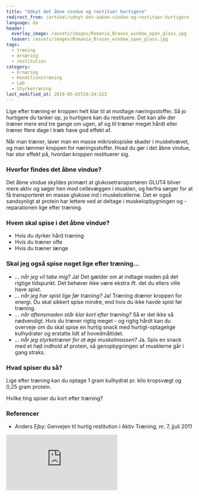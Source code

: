 ```yaml
---
title: "Udnyt det åbne vindue og restituér hurtigere"
redirect_from: /artikel/udnyt-det-aabne-vindue-og-restituer-hurtigere
language: da
header:
  overlay_image: /assets/images/Romania_Brasov_window_open_glass.jpg
  teaser: /assets/images/Romania_Brasov_window_open_glass.jpg
tags:
  - træning
  - ernæring
  - restitution
category:
  - Ernæring
  - Konditionstræning
  - Løb
  - Styrketræning
last_modified_at: 2019-03-03T20:34:52Z
---
```


Lige efter træning er kroppen helt klar til at modtage næringsstoffer. Så jo hurtigere du tanker op, jo hurtigere kan du restituere. Det kan alle der træner mere end tre gange om ugen, af og til træner meget hårdt eller træner flere dage i træk have god effekt af.

Når man træner, laver man en masse mikroskopiske skader i muskelvævet, og man tømmer kroppen for næringsstoffer. Hvad du gør i det åbne vindue, har stor effekt på, hvordan kroppen restituerer sig.

### Hvorfor findes det åbne vindue?

Det åbne vindue skyldes primært at glukosetransportøren GLUT4 bliver mere aktiv og søger hen mod cellevæggen i musklen, og herfra sørger for at få transporteret en masse glukose ind i muskelcellerne. Det er også sandsynligt at protein har lettere ved at deltage i muskelopbygningen og -reparationen lige efter træning.

### Hvem skal spise i det åbne vindue?

- Hvis du dyrker hård træning
- Hvis du træner ofte
- Hvis du træner længe

### Skal jeg også spise noget lige efter træning...

- _... når jeg vil tabe mig?_ Ja! Det gælder om at indtage maden på det rigtige tidspunkt. Det behøver ikke være ekstra ift. det du ellers ville have spist.
- _... når jeg har spist lige før træning?_ Ja! Træning dræner kroppen for energi. Du skal sikkert spise mindre, end hvis du ikke havde spist før træning.
- _... når aftensmaden står klar kort efter træning?_ Så er det ikke så nødvendigt. Hvis du træner rigtig meget - og rigtig hårdt kan du overveje om du skal spise en hurtig snack med hurtigt-optagelige kulhydrater og erstatte lidt af hovedmåltidet.
- _... når jeg styrketræner for at øge muskelmassen?_ Ja. Spis en snack med et højt indhold af protein, så genopbygningen af musklerne går i gang straks.

### Hvad spiser du så?

Lige efter træning kan du optage 1 gram kulhydrat pr. kilo kropsvægt og 0,25 gram protein.

Hvilke ting spiser du kort efter træning?

### Referencer

- Anders Ejby: Genvejen til hurtig restitution i Aktiv Træning, nr. 7, jjuli 2011

[![](https://www.partner-ads.com/dk/visbanner.php?partnerid=28187&bannerid=61735)](https://www.partner-ads.com/dk/klikbanner.php?partnerid=28187&bannerid=61735)
